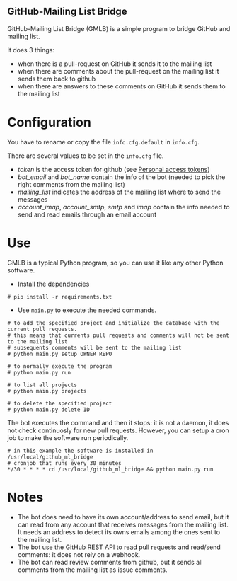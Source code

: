GitHub-Mailing List Bridge
-----

GitHub-Mailing List Bridge (GMLB) is a simple program to bridge GitHub and mailing list.

It does 3 things:

- when there is a pull-request on GitHub it sends it to the mailing list
- when there are comments about the pull-request on the mailing list it sends them back to github
- when there are answers to these comments on GitHub it sends them to the mailing list

Configuration
======

You have to rename or copy the file `info.cfg.default` in `info.cfg`.

There are several values to be set in the `info.cfg` file.
- *token* is the access token for github (see [Personal access tokens](https://github.com/settings/tokens))
- *bot_email* and *bot_name* contain the info of the bot (needed to pick the right comments from the mailing list)
- *mailing_list* indicates the address of the mailing list where to send the messages
- *account_imap*, *account_smtp*, *smtp* and *imap* contain the info needed to send and read emails through an email account

Use
======

GMLB is a typical Python program, so you can use it like any other Python software.

* Install the dependencies
```
# pip install -r requirements.txt
```
* Use `main.py` to execute the needed commands.
```
# to add the specified project and initialize the database with the current pull requests.
# this means that currents pull requests and comments will not be sent to the mailing list
# subsequents comments will be sent to the mailing list
# python main.py setup OWNER REPO

# to normally execute the program 
# python main.py run

# to list all projects
# python main.py projects

# to delete the specified project
# python main.py delete ID
```

The bot executes the command and then it stops: it is not a daemon, it does not check continuosly for new pull requests. However, you can setup a cron job to make the software run periodically.
```
# in this example the software is installed in /usr/local/github_ml_bridge
# cronjob that runs every 30 minutes
*/30 * * * * cd /usr/local/github_ml_bridge && python main.py run
```

Notes
======

* The bot does need to have its own account/address to send email, but it can read from any account that receives messages from the mailing list. It needs an address to detect its owns emails among the ones sent to the mailing list.
* The bot use the GitHub REST API to read pull requests and read/send comments: it does not rely on a webhook.
* The bot can read review comments from github, but it sends all comments from the mailing list as issue comments.
